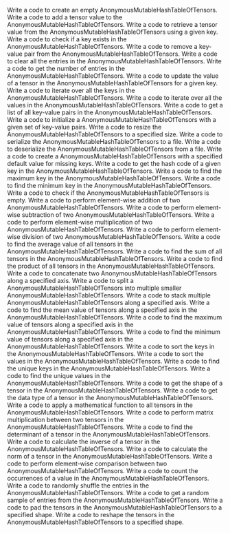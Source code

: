 Write a code to create an empty AnonymousMutableHashTableOfTensors.
Write a code to add a tensor value to the AnonymousMutableHashTableOfTensors.
Write a code to retrieve a tensor value from the AnonymousMutableHashTableOfTensors using a given key.
Write a code to check if a key exists in the AnonymousMutableHashTableOfTensors.
Write a code to remove a key-value pair from the AnonymousMutableHashTableOfTensors.
Write a code to clear all the entries in the AnonymousMutableHashTableOfTensors.
Write a code to get the number of entries in the AnonymousMutableHashTableOfTensors.
Write a code to update the value of a tensor in the AnonymousMutableHashTableOfTensors for a given key.
Write a code to iterate over all the keys in the AnonymousMutableHashTableOfTensors.
Write a code to iterate over all the values in the AnonymousMutableHashTableOfTensors.
Write a code to get a list of all key-value pairs in the AnonymousMutableHashTableOfTensors.
Write a code to initialize a AnonymousMutableHashTableOfTensors with a given set of key-value pairs.
Write a code to resize the AnonymousMutableHashTableOfTensors to a specified size.
Write a code to serialize the AnonymousMutableHashTableOfTensors to a file.
Write a code to deserialize the AnonymousMutableHashTableOfTensors from a file.
Write a code to create a AnonymousMutableHashTableOfTensors with a specified default value for missing keys.
Write a code to get the hash code of a given key in the AnonymousMutableHashTableOfTensors.
Write a code to find the maximum key in the AnonymousMutableHashTableOfTensors.
Write a code to find the minimum key in the AnonymousMutableHashTableOfTensors.
Write a code to check if the AnonymousMutableHashTableOfTensors is empty.
Write a code to perform element-wise addition of two AnonymousMutableHashTableOfTensors.
Write a code to perform element-wise subtraction of two AnonymousMutableHashTableOfTensors.
Write a code to perform element-wise multiplication of two AnonymousMutableHashTableOfTensors.
Write a code to perform element-wise division of two AnonymousMutableHashTableOfTensors.
Write a code to find the average value of all tensors in the AnonymousMutableHashTableOfTensors.
Write a code to find the sum of all tensors in the AnonymousMutableHashTableOfTensors.
Write a code to find the product of all tensors in the AnonymousMutableHashTableOfTensors.
Write a code to concatenate two AnonymousMutableHashTableOfTensors along a specified axis.
Write a code to split a AnonymousMutableHashTableOfTensors into multiple smaller AnonymousMutableHashTableOfTensors.
Write a code to stack multiple AnonymousMutableHashTableOfTensors along a specified axis.
Write a code to find the mean value of tensors along a specified axis in the AnonymousMutableHashTableOfTensors.
Write a code to find the maximum value of tensors along a specified axis in the AnonymousMutableHashTableOfTensors.
Write a code to find the minimum value of tensors along a specified axis in the AnonymousMutableHashTableOfTensors.
Write a code to sort the keys in the AnonymousMutableHashTableOfTensors.
Write a code to sort the values in the AnonymousMutableHashTableOfTensors.
Write a code to find the unique keys in the AnonymousMutableHashTableOfTensors.
Write a code to find the unique values in the AnonymousMutableHashTableOfTensors.
Write a code to get the shape of a tensor in the AnonymousMutableHashTableOfTensors.
Write a code to get the data type of a tensor in the AnonymousMutableHashTableOfTensors.
Write a code to apply a mathematical function to all tensors in the AnonymousMutableHashTableOfTensors.
Write a code to perform matrix multiplication between two tensors in the AnonymousMutableHashTableOfTensors.
Write a code to find the determinant of a tensor in the AnonymousMutableHashTableOfTensors.
Write a code to calculate the inverse of a tensor in the AnonymousMutableHashTableOfTensors.
Write a code to calculate the norm of a tensor in the AnonymousMutableHashTableOfTensors.
Write a code to perform element-wise comparison between two AnonymousMutableHashTableOfTensors.
Write a code to count the occurrences of a value in the AnonymousMutableHashTableOfTensors.
Write a code to randomly shuffle the entries in the AnonymousMutableHashTableOfTensors.
Write a code to get a random sample of entries from the AnonymousMutableHashTableOfTensors.
Write a code to pad the tensors in the AnonymousMutableHashTableOfTensors to a specified shape.
Write a code to reshape the tensors in the AnonymousMutableHashTableOfTensors to a specified shape.